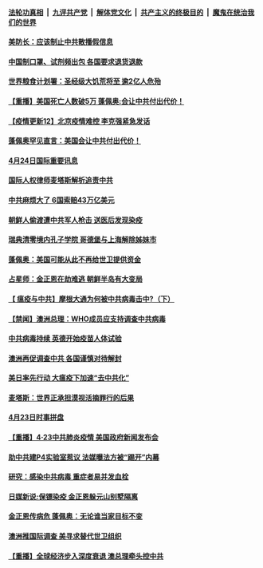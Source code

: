####  [法轮功真相](../../../../basic/blob/master/README.md?t=04250131) &nbsp;|&nbsp; [九评共产党](../../../../9ping.md/blob/master/README.md?t=04250131) &nbsp;|&nbsp; [解体党文化](../../../../jtdwh.md/blob/master/README.md?t=04250131)  &nbsp;|&nbsp; [共产主义的终极目的](../../../../gczydzjmd.md/blob/master/README.md?t=04250131) &nbsp;|&nbsp; [魔鬼在统治我们的世界](../../../../mgztzwmdsj.md/blob/master/README.md?t=04250131) 

#### [美防长：应该制止中共散播假信息](../pages/prog202/a102830931.md?t=04250131) 

#### [中国制口罩、试剂频出包 各国要求退货退款](../pages/prog202/a102830859.md?t=04250131) 

#### [世界粮食计划署：圣经级大饥荒将至 逾2亿人危殆](../pages/prog202/a102830854.md?t=04250131) 

#### [【重播】美国死亡人数破5万 蓬佩奥:会让中共付出代价！](../pages/prog202/a102829856.md?t=04250131) 


#### [【疫情更新12】北京疫情难控 李克强紧急发话](../pages/prog202/a102826938.md?t=04250131) 

#### [蓬佩奥罕见直言：美国会让中共付出代价！](../pages/prog202/a102830644.md?t=04250131) 

#### [4月24日国际重要讯息](../pages/prog202/a102830623.md?t=04250131) 

#### [国际人权律师麦塔斯解析追责中共](../pages/prog202/a102830640.md?t=04250131) 

#### [中共麻烦大了 6国索赔43万亿美元](../pages/prog202/a102830591.md?t=04250131) 

#### [朝鲜人偷渡遭中共军人枪击 送医后发现染疫](../pages/prog202/a102830493.md?t=04250131) 

#### [瑞典清零境内孔子学院 哥德堡与上海解除姊妹市](../pages/prog202/a102830455.md?t=04250131) 

#### [蓬佩奥：美国可能从此不再给世卫提供资金](../pages/prog202/a102830400.md?t=04250131) 


#### [占星师：金正恩在劫难逃 朝鲜半岛有大变局](../pages/prog202/a102830341.md?t=04250131) 

#### [【 瘟疫与中共】摩根大通为何被中共病毒击中?（下）](../pages/prog202/a102829538.md?t=04250131) 

#### [【禁闻】澳洲总理：WHO成员应支持调查中共病毒](../pages/prog202/a102830290.md?t=04250131) 

#### [中共病毒持续 英德开始疫苗人体试验](../pages/prog202/a102830032.md?t=04250131) 

#### [澳洲再促调查中共 各国谨慎对待解封](../pages/prog202/a102830241.md?t=04250131) 

#### [美日率先行动 大瘟疫下加速“去中共化”](../pages/prog202/a102830252.md?t=04250131) 

#### [麦塔斯：世界正承担漠视活摘罪行的后果](../pages/prog202/a102830239.md?t=04250131) 

#### [4月23日时事拼盘](../pages/prog202/a102830157.md?t=04250131) 

#### [【重播】4·23中共肺炎疫情 美国政府新闻发布会](../pages/prog202/a102829851.md?t=04250131) 

#### [助中共建P4实验室惹议 法媒曝法方被“踢开”内幕](../pages/prog202/a102830124.md?t=04250131) 


#### [研究：感染中共病毒 重症者易并发血栓](../pages/prog202/a102830087.md?t=04250131) 

#### [日媒新说:保镖染疫 金正恩躲元山别墅隔离](../pages/prog202/a102829999.md?t=04250131) 

#### [金正恩传病危 蓬佩奥：无论谁当家目标不变](../pages/prog202/a102830030.md?t=04250131) 

#### [澳洲推国际调查 美寻求替代世卫组织](../pages/prog202/a102830013.md?t=04250131) 

#### [【重播】全球经济步入深度衰退 澳总理牵头控中共](../pages/prog202/a102829855.md?t=04250131) 

